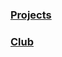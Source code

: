 ### [Projects](https://chaoqi-liu.github.io/experience/projects)

### [Club](https://chaoqi-liu.github.io/experience/clubs)
